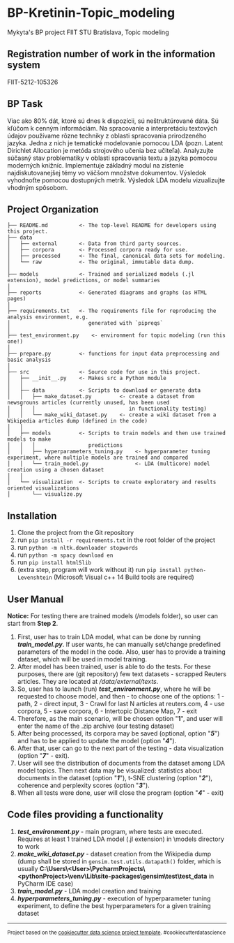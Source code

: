 BP-Kretinin-Topic_modeling
==============================

Mykyta's BP project FIIT STU Bratislava, Topic modeling 

Registration number of work in the information system
------------

FIIT-5212-105326

BP Task
------------

Viac ako 80% dát, ktoré sú dnes k dispozícii, sú neštruktúrované dáta. Sú kľúčom k cenným informáciám. Na spracovanie a interpretáciu textových údajov používame rôzne techniky z oblasti spracovania prirodzeného jazyka. Jedna z nich je tematické modelovanie pomocou LDA (pozn. Latent Dirichlet Allocation je metóda strojového učenia bez učiteľa). Analyzujte súčasný stav problematiky v oblasti spracovania textu a jazyka pomocou moderných knižníc. Implementuje základný modul na zistenie najdiskutovanejšej témy vo väčšom množstve dokumentov. Výsledok vyhodnoťte pomocou dostupných metrík. Výsledok LDA modelu vizualizujte vhodným spôsobom.

Project Organization
------------


    ├── README.md          <- The top-level README for developers using this project.
    ├── data
    │   ├── external       <- Data from third party sources.
    │   ├── corpora        <- Processed corpora ready for use.
    │   ├── processed      <- The final, canonical data sets for modeling.
    │   └── raw            <- The original, immutable data dump.
    │
    ├── models             <- Trained and serialized models (.jl extension), model predictions, or model summaries
    │
    ├── reports            <- Generated diagrams and graphs (as HTML pages)
    │
    ├── requirements.txt   <- The requirements file for reproducing the analysis environment, e.g.
    │                         generated with `pipreqs`
    │
    ├── test_environment.py    <- environment for topic modeling (run this one!)
    │
    ├── prepare.py         <- functions for input data preprocessing and basic analysis
    │
    ├── src                <- Source code for use in this project.
    │   ├── __init__.py    <- Makes src a Python module
    │   │
    │   ├── data           <- Scripts to download or generate data
    │   │   ├── make_dataset.py         <- create a dataset from newsgrouns articles (currently unused, has been used
    │   │   │                              in functionality testing)
    │   │   └── make_wiki_dataset.py    <- create a wiki dataset from a Wikipedia articles dump (defined in the code)
    │   │
    │   ├── models         <- Scripts to train models and then use trained models to make
    │   │   │                 predictions
    │   │   ├── hyperparameters_tuning.py    <- hyperparameter tuning experiment, where multiple models are trained and compared
    │   │   └── train_model.py               <- LDA (multicore) model creation using a chosen dataset
    │   │
    │   └── visualization  <- Scripts to create exploratory and results oriented visualizations
    │       └── visualize.py

Installation
--------

1) Clone the project from the Git repository
2) run `pip install -r requirements.txt` in the root folder of the project
3) run `python -m nltk.downloader stopwords`
4) run `python -m spacy download en`
5) run `pip install html5lib`
6) (extra step, program will work without it) run `pip install python-Levenshtein` (Microsoft Visual c++ 14 Build tools are required)

User Manual
--------

**Notice:** For testing there are trained models (/models folder), so user can start from **Step 2**.

1) First, user has to train LDA model, what can be done by running ***train_model.py***. If user wants, he can manually set/change predefined parameters of the model in the code. Also, user has to provide a training dataset, which will be used in model training.
2) After model has been trained, user is able to do the tests. For these purposes, there are (git repository) few text datasets - scrapped Reuters articles. They are located at */data/external/texts*.
3) So, user has to launch (run) ***test_environment.py***, where he will be requested to choose model, and then - to choose one of the options: 
    1 - path,
    2 - direct input,
    3 - Crawl for last N articles at reuters.com,
    4 - use corpora,
    5 - save corpora,
    6 - Intertopic Distance Map,
    7 - exit
4) Therefore, as the main scenario, will be chosen option "**1**", and user will enter the name of the .zip archive (our testing dataset)
5) After being processed, its corpora may be saved (optional, option "***5***") and has to be applied to update the model (option "***4***").
6) After that, user can go to the next part of the testing - data visualization (option "***7***" - exit).
7) User will see the distribution of documents from the dataset among LDA model topics. Then next data may be visualized: statistics about documents in the dataset (option "***1***"),  t-SNE clustering (option "***2***"), coherence and perplexity scores (option "***3***").
8) When all tests were done, user will close the program (option "***4***" -  exit)

Code files providing a functionality
--------

1) ***test_environment.py*** - main program, where tests are executed. Requires at least 1 trained LDA model (.jl extension) in \models directory to work
2) ***make_wiki_dataset.py*** - dataset creation from the Wikipedia dump
                          (dump shall be stored in `gensim.test.utils.datapath()` folder, which is usually
                           **C:\Users\\\<User>\PycharmProjects\\\<pythonProject>\venv\Lib\site-packages\gensim\test\test_data** in PyCharm IDE case)
4) ***train_model.py*** - LDA model creation and training
5) ***hyperparameters_tuning.py*** - execution of hyperparameter tuning experiment, to define the best hyperparameters for a given training dataset

--------

<p><small>Project based on the <a target="_blank" href="https://drivendata.github.io/cookiecutter-data-science/">cookiecutter data science project template</a>. #cookiecutterdatascience</small></p>
